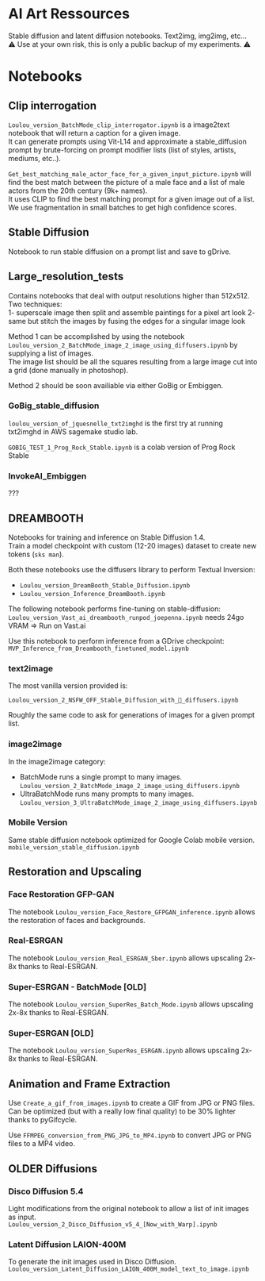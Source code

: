 # AI Art Ressources

Stable diffusion and latent diffusion notebooks. Text2img, img2img, etc...  
:warning: Use at your own risk, this is only a public backup of my experiments.  :warning:

# Notebooks

## Clip interrogation

`Loulou_version_BatchMode_clip_interrogator.ipynb` is a image2text notebook that will return a caption for a given image.  
It can generate prompts using Vit-L14 and approximate a stable_diffusion prompt by brute-forcing on prompt modifier lists (list of styles, artists, mediums, etc..). 

`Get_best_matching_male_actor_face_for_a_given_input_picture.ipynb` will find the best match between the picture of a male face and a list of male actors from the 20th century (9k+ names).  
It uses CLIP to find the best matching prompt for a given image out of a list. We use fragmentation in small batches to get high confidence scores.  

## Stable Diffusion

Notebook to run stable diffusion on a prompt list and save to gDrive.

## Large_resolution_tests

Contains notebooks that deal with output resolutions higher than 512x512.  
Two techniques:  
1- superscale image then split and assemble paintings for a pixel art look
2- same but stitch the images by fusing the edges for a singular image look 

Method 1 can be accomplished by using the notebook `Loulou_version_2_BatchMode_image_2_image_using_diffusers.ipynb` by supplying a list of images.  
The image list should be all the squares resulting from a large image cut into a grid (done manually in photoshop).  

Method 2 should be soon availiable via either GoBig or Embiggen.  

### GoBig_stable_diffusion

`loulou_version_of_jquesnelle_txt2imghd` is the first try at running txt2imghd in AWS sagemake studio lab. 

`GOBIG_TEST_1_Prog_Rock_Stable.ipynb` is a colab version of Prog Rock Stable  

### InvokeAI_Embiggen 

???

## DREAMBOOTH  

Notebooks for training and inference on Stable Diffusion 1.4.  
Train a model checkpoint with custom (12-20 images) dataset to create new tokens (`sks man`).  

Both these notebooks use the diffusers library to perform Textual Inversion:  
*  `Loulou_version_DreamBooth_Stable_Diffusion.ipynb`  
*  `Loulou_version_Inference_DreamBooth.ipynb`  

The following notebook performs fine-tuning on stable-diffusion:  
`Loulou_version_Vast_ai_dreambooth_runpod_joepenna.ipynb` needs 24go VRAM => Run on Vast.ai  

Use this notebook to perform inference from a GDrive checkpoint:  
`MVP_Inference_from_Dreambooth_finetuned_model.ipynb`  

### text2image

The most vanilla version provided is: 

`Loulou_version_2_NSFW_OFF_Stable_Diffusion_with_🧨_diffusers.ipynb`  

Roughly the same code to ask for generations of images for a given prompt list. 

### image2image

In the image2image category: 
*  BatchMode runs a single prompt to many images. `Loulou_version_2_BatchMode_image_2_image_using_diffusers.ipynb`
*  UltraBatchMode runs many prompts to many images. `Loulou_version_3_UltraBatchMode_image_2_image_using_diffusers.ipynb`

### Mobile Version

Same stable diffusion notebook optimized for Google Colab mobile version.  
`mobile_version_stable_diffusion.ipynb`  

## Restoration and Upscaling

###  Face Restoration GFP-GAN  
The notebook `Loulou_version_Face_Restore_GFPGAN_inference.ipynb` allows the restoration of faces and backgrounds. 

### Real-ESRGAN
The notebook `Loulou_version_Real_ESRGAN_Sber.ipynb` allows upscaling 2x-8x thanks to Real-ESRGAN. 

### Super-ESRGAN - BatchMode [OLD]
The notebook `Loulou_version_SuperRes_Batch_Mode.ipynb` allows upscaling 2x-8x thanks to Real-ESRGAN. 

### Super-ESRGAN [OLD]
The notebook `Loulou_version_SuperRes_ESRGAN.ipynb` allows upscaling 2x-8x thanks to Real-ESRGAN. 

## Animation and Frame Extraction  
Use `Create_a_gif_from_images.ipynb` to create a GIF from JPG or PNG files.  
Can be optimized (but with a really low final quality) to be 30% lighter thanks to pyGifcycle.  

Use `FFMPEG_conversion_from_PNG_JPG_to_MP4.ipynb` to convert JPG or PNG files to a MP4 video.  

## OLDER Diffusions

### Disco Diffusion 5.4

Light modifications from the original notebook to allow a list of init images as input.  
`Loulou_version_2_Disco_Diffusion_v5_4_[Now_with_Warp].ipynb`

### Latent Diffusion LAION-400M

To generate the init images used in Disco Diffusion. 
`Loulou_version_Latent_Diffusion_LAION_400M_model_text_to_image.ipynb`  